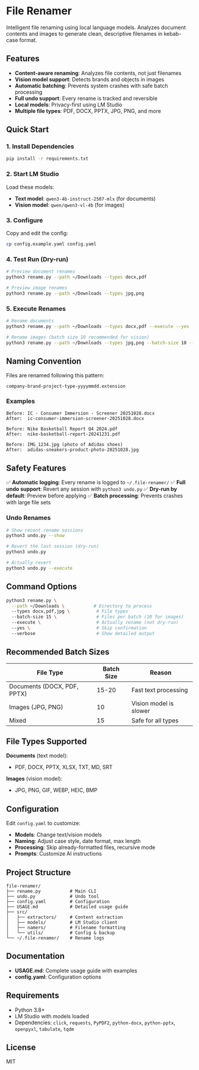 # File Renamer

Intelligent file renaming using local language models. Analyzes document contents and images to generate clean, descriptive filenames in kebab-case format.

## Features

- **Content-aware renaming**: Analyzes file contents, not just filenames
- **Vision model support**: Detects brands and objects in images
- **Automatic batching**: Prevents system crashes with safe batch processing
- **Full undo support**: Every rename is tracked and reversible
- **Local models**: Privacy-first using LM Studio
- **Multiple file types**: PDF, DOCX, PPTX, JPG, PNG, and more

## Quick Start

### 1. Install Dependencies

```bash
pip install -r requirements.txt
```

### 2. Start LM Studio

Load these models:
- **Text model**: `qwen3-4b-instruct-2507-mlx` (for documents)
- **Vision model**: `qwen/qwen3-vl-4b` (for images)

### 3. Configure

Copy and edit the config:

```bash
cp config.example.yaml config.yaml
```

### 4. Test Run (Dry-run)

```bash
# Preview document renames
python3 rename.py --path ~/Downloads --types docx,pdf

# Preview image renames
python3 rename.py --path ~/Downloads --types jpg,png
```

### 5. Execute Renames

```bash
# Rename documents
python3 rename.py --path ~/Downloads --types docx,pdf --execute --yes

# Rename images (batch size 10 recommended for vision)
python3 rename.py --path ~/Downloads --types jpg,png --batch-size 10 --execute --yes
```

## Naming Convention

Files are renamed following this pattern:
```
company-brand-project-type-yyyymmdd.extension
```

### Examples

```
Before: IC - Consumer Immersion - Screener 20251028.docx
After:  ic-consumer-immersion-screener-20251028.docx

Before: Nike Basketball Report Q4 2024.pdf
After:  nike-basketball-report-20241231.pdf

Before: IMG_1234.jpg (photo of Adidas shoes)
After:  adidas-sneakers-product-photo-20251028.jpg
```

## Safety Features

✅ **Automatic logging**: Every rename is logged to `~/.file-renamer/`
✅ **Full undo support**: Revert any session with `python3 undo.py`
✅ **Dry-run by default**: Preview before applying
✅ **Batch processing**: Prevents crashes with large file sets

### Undo Renames

```bash
# Show recent rename sessions
python3 undo.py --show

# Revert the last session (dry-run)
python3 undo.py

# Actually revert
python3 undo.py --execute
```

## Command Options

```bash
python3 rename.py \
  --path ~/Downloads \           # Directory to process
  --types docx,pdf,jpg \          # File types
  --batch-size 15 \               # Files per batch (10 for images)
  --execute \                     # Actually rename (not dry-run)
  --yes \                         # Skip confirmation
  --verbose                       # Show detailed output
```

## Recommended Batch Sizes

| File Type | Batch Size | Reason |
|-----------|-----------|---------|
| Documents (DOCX, PDF, PPTX) | 15-20 | Fast text processing |
| Images (JPG, PNG) | 10 | Vision model is slower |
| Mixed | 15 | Safe for all types |

## File Types Supported

**Documents** (text model):
- PDF, DOCX, PPTX, XLSX, TXT, MD, SRT

**Images** (vision model):
- JPG, PNG, GIF, WEBP, HEIC, BMP

## Configuration

Edit `config.yaml` to customize:

- **Models**: Change text/vision models
- **Naming**: Adjust case style, date format, max length
- **Processing**: Skip already-formatted files, recursive mode
- **Prompts**: Customize AI instructions

## Project Structure

```
file-renamer/
├── rename.py           # Main CLI
├── undo.py             # Undo tool
├── config.yaml         # Configuration
├── USAGE.md            # Detailed usage guide
├── src/
│   ├── extractors/     # Content extraction
│   ├── models/         # LM Studio client
│   ├── namers/         # Filename formatting
│   └── utils/          # Config & backup
└── ~/.file-renamer/    # Rename logs
```

## Documentation

- **USAGE.md**: Complete usage guide with examples
- **config.yaml**: Configuration options

## Requirements

- Python 3.8+
- LM Studio with models loaded
- Dependencies: `click`, `requests`, `PyPDF2`, `python-docx`, `python-pptx`, `openpyxl`, `tabulate`, `tqdm`

## License

MIT
